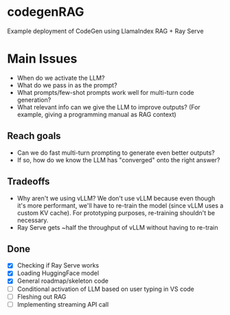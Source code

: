 # codegenRAG
Example deployment of CodeGen using LlamaIndex RAG + Ray Serve

# Main Issues
- When do we activate the LLM?
- What do we pass in as the prompt?
- What prompts/few-shot prompts work well for multi-turn code generation?
- What relevant info can we give the LLM to improve outputs? (For example, giving a programming manual as RAG context)

## Reach goals
- Can we do fast multi-turn prompting to generate even better outputs?
- If so, how do we know the LLM has "converged" onto the right answer?

## Tradeoffs
- Why aren't we using vLLM?
We don't use vLLM because even though it's more performant, we'll have to re-train the model (since vLLM uses a custom KV cache).
For prototyping purposes, re-training shouldn't be necessary.
- Ray Serve gets ~half the throughput of vLLM without having to re-train

## Done
- [x] Checking if Ray Serve works
- [x] Loading HuggingFace model
- [x] General roadmap/skeleton code
- [ ] Conditional activation of LLM based on user typing in VS code
- [ ] Fleshing out RAG
- [ ] Implementing streaming API call
